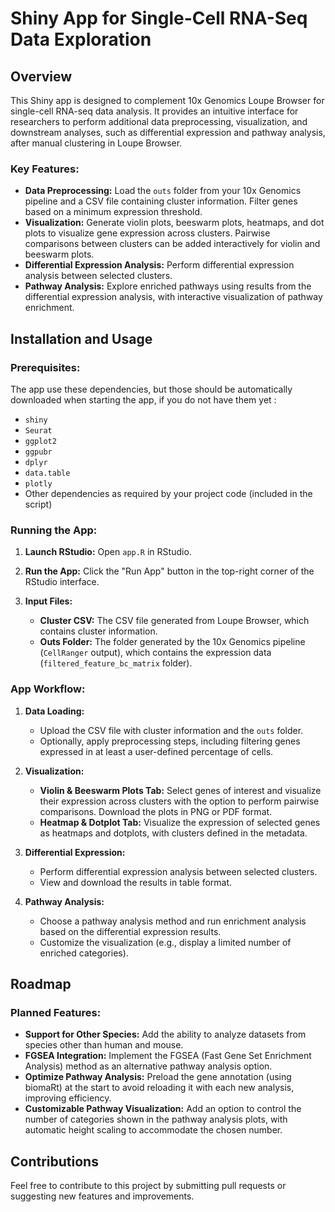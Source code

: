 
# Shiny App for Single-Cell RNA-Seq Data Exploration

## Overview

This Shiny app is designed to complement 10x Genomics Loupe Browser for single-cell RNA-seq data analysis. It provides an intuitive interface for researchers to perform additional data preprocessing, visualization, and downstream analyses, such as differential expression and pathway analysis, after manual clustering in Loupe Browser.

### Key Features:

- **Data Preprocessing:** Load the `outs` folder from your 10x Genomics pipeline and a CSV file containing cluster information. Filter genes based on a minimum expression threshold.
- **Visualization:** Generate violin plots, beeswarm plots, heatmaps, and dot plots to visualize gene expression across clusters. Pairwise comparisons between clusters can be added interactively for violin and beeswarm plots.
- **Differential Expression Analysis:** Perform differential expression analysis between selected clusters.
- **Pathway Analysis:** Explore enriched pathways using results from the differential expression analysis, with interactive visualization of pathway enrichment.

## Installation and Usage

### Prerequisites:

The app use these dependencies, but those should be automatically downloaded when starting the app, if you do not have them yet :

- `shiny`
- `Seurat`
- `ggplot2`
- `ggpubr`
- `dplyr`
- `data.table`
- `plotly`
- Other dependencies as required by your project code (included in the script)

### Running the App:

1. **Launch RStudio:**
   Open `app.R` in RStudio.

2. **Run the App:**
   Click the "Run App" button in the top-right corner of the RStudio interface.

3. **Input Files:**
   - **Cluster CSV:** The CSV file generated from Loupe Browser, which contains cluster information.
   - **Outs Folder:** The folder generated by the 10x Genomics pipeline (`CellRanger` output), which contains the expression data (`filtered_feature_bc_matrix` folder).

### App Workflow:

1. **Data Loading:**
   - Upload the CSV file with cluster information and the `outs` folder.
   - Optionally, apply preprocessing steps, including filtering genes expressed in at least a user-defined percentage of cells.

2. **Visualization:**
   - **Violin & Beeswarm Plots Tab:** Select genes of interest and visualize their expression across clusters with the option to perform pairwise comparisons. Download the plots in PNG or PDF format.
   - **Heatmap & Dotplot Tab:** Visualize the expression of selected genes as heatmaps and dotplots, with clusters defined in the metadata.

3. **Differential Expression:**
   - Perform differential expression analysis between selected clusters.
   - View and download the results in table format.

4. **Pathway Analysis:**
   - Choose a pathway analysis method and run enrichment analysis based on the differential expression results.
   - Customize the visualization (e.g., display a limited number of enriched categories).

## Roadmap

### Planned Features:
- **Support for Other Species:** Add the ability to analyze datasets from species other than human and mouse.
- **FGSEA Integration:** Implement the FGSEA (Fast Gene Set Enrichment Analysis) method as an alternative pathway analysis option.
- **Optimize Pathway Analysis:** Preload the gene annotation (using biomaRt) at the start to avoid reloading it with each new analysis, improving efficiency.
- **Customizable Pathway Visualization:** Add an option to control the number of categories shown in the pathway analysis plots, with automatic height scaling to accommodate the chosen number.

## Contributions

Feel free to contribute to this project by submitting pull requests or suggesting new features and improvements.

